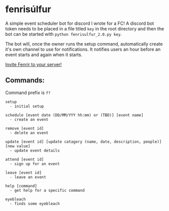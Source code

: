 # fenrisúlfur

A simple event scheduler bot for discord I wrote for a FC!
A discord bot token needs to be placed in a file titled `key` in the root directory and then the bot can be started with `python fenrisulfur_2.0.py key`.

The bot will, once the owner runs the setup command, automatically create it's own channel to use for notifications. It notifies users an hour before an event starts and again when it starts.

[Invite Fenrir to your server!](https://discordapp.com/api/oauth2/authorize?client_id=608760669181050885&permissions=305327120&scope=bot)

## Commands:
Command prefix is `f?`
```
setup
  - initial setup
 
schedule [event date (DD/MM/YYY hh:mm) or (TBD)] [event name]
  - create an event
  
remove [event id]
  - delete an event
  
update [event id] [update catagory (name, date, description, people)] [new value]
  - update event details
  
attend [event id]
  - sign up for an event
  
leave [event id]
  - leave an event
  
help [command]
  - get help for a specific command
  
eyebleach
  - finds some eyebleach
```
